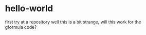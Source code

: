 # hello-world
first try at a repository
well this is a bit strange, will this work for the gformula code?
